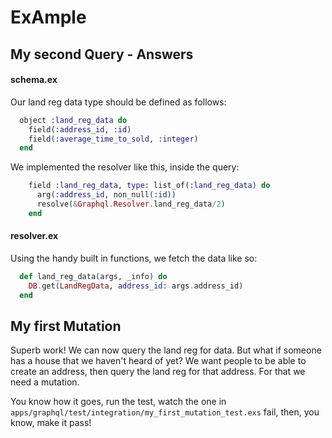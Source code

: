 # ExAmple

## My second Query - Answers

#### schema.ex

Our land reg data type should be defined as follows:
```elixir
  object :land_reg_data do
    field(:address_id, :id)
    field(:average_time_to_sold, :integer)
  end
```

We implemented the resolver like this, inside the query:
```elixir
    field :land_reg_data, type: list_of(:land_reg_data) do
      arg(:address_id, non_null(:id))
      resolve(&Graphql.Resolver.land_reg_data/2)
    end
```

#### resolver.ex

Using the handy built in functions, we fetch the data like so:
```elixir
  def land_reg_data(args, _info) do
    DB.get(LandRegData, address_id: args.address_id)
  end
```

## My first Mutation

Superb work! We can now query the land reg for data. But what if someone has a house that we haven't heard of yet? We want people to be able to create an address, then query the land reg for that address. For that we need a mutation.

You know how it goes, run the test, watch the one in `apps/graphql/test/integration/my_first_mutation_test.exs` fail, then, you know, make it pass!
